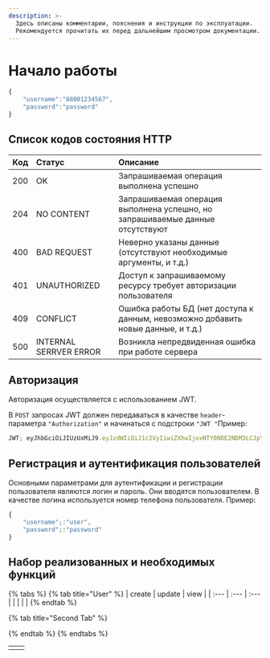 ```yaml
---
description: >-
  Здесь описаны комментарии, пояснения и инструкции по эксплуатации.
  Рекомендуется прочитать их перед дальнейшим просмотром документации.
---
```


# Начало работы

```javascript
{
    "username":"88001234567", 
    "password":"password"
}
```

## Список кодов состояния HTTP

| Код | Статус | Описание |
| :--- | :--- | :--- |
| 200 | OK | Запрашиваемая операция выполнена успешно |
| 204 | NO CONTENT | Запрашиваемая операция выполнена успешно, но запрашиваемые данные отсутствуют |
| 400 | BAD REQUEST | Неверно указаны данные \(отсутствуют необходимые аргументы, и т.д.\) |
| 401 | UNAUTHORIZED | Доступ к запрашиваемому ресурсу требует авторизации пользователя |
| 409 | CONFLICT | Ошибка работы БД \(нет доступа к данным, невозможно добавить новые данные, и т.д.\) |
| 500 | INTERNAL SERRVER ERROR | Возникла непредвиденная ошибка при работе сервера |

## Авторизация

Авторизация осуществляется с использованием JWT.

В `POST` запросах JWT должен передаваться в качестве `header`-параметра `"Authorization"` и начинаться с подстроки `"JWT "`Пример:

```javascript
JWT; eyJhbGciOiJIUzUxMiJ9.eyJzdWIiOiJ1c2VyIiwiZXhwIjoxNTY0NDE2NDM3LCJpYXQiOjE1NjQzOTg0Mzd9.qW30s-tJku4uJ_gUPWReqhtDWWehLk4e4HL3P2gk7xjxYrpXWsF1no21kkfCbcdSzP4s9UJ-9;T5Rsvqf8chteg
```

## Регистрация и аутентификация пользователей

Основными параметрами для аутентификации и регистрации пользователя являются логин и пароль. Они вводятся пользователем. В качестве логина используется номер телефона пользователя. Пример:

```javascript
{
    "username";:"user", 
    "password";:"password"
}
```

## Набор реализованных и необходимых функций

{% tabs %}
{% tab title="User" %}
| create | update | view |
| :--- | :--- | :--- |
|  |  |  |
{% endtab %}

{% tab title="Second Tab" %}

{% endtab %}
{% endtabs %}

|  |  |
| :--- | :--- |
|  |  |

